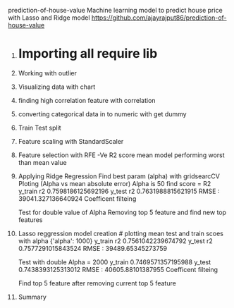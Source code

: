 prediction-of-house-value
Machine learning model to predict house price with Lasso and Ridge model 
https://github.com/ajayrajput86/prediction-of-house-value

1. # Importing all require lib
2. Working with outlier 
3. Visualizing data with chart 
4. finding high correlation feature with correlation
5. converting categorical data in to numeric with get dummy
6. Train Test split
7. Feature scaling with StandardScaler
8. Feature selection with RFE
	-Ve R2 score mean model performing worst than mean value
9. Applying Ridge Regression
	Find best param (alpha) with gridsearcCV
	Ploting (Alpha vs mean absolute error)
	Alpha is 50 
	find score = R2
		y_train  r2 0.7598186125692196
		y_test  r2 0.7631988815621915
		RMSE : 39041.327136640924
		Coefficent filteing 
	
	Test for double value of Alpha
	Removing top 5 feature and find new top features

10. Lasso reggression model creation
		# plotting mean test and train scoes with alpha 
		{'alpha': 1000}
		y_train  r2 0.7561042239674792
		y_test  r2 0.7577291015843524
		RMSE : 39489.65345273759
		
		
	Test with double Alpha = 2000
		y_train	0.7469571357195988
		y_test	0.7438393125313012
		RMSE : 40605.88101387955
		Coefficent filteing 
	
	Find top 5 feature after removing current top 5 feature
	
11. Summary

